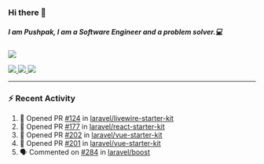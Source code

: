 ### Hi there 👋

##### I am Pushpak, I am a Software Engineer and a problem solver.💻

<a href='https://twitter.com/pushpak1300'><a href="https://pushpak1300.me/" target="_blank">
  <img src="https://img.shields.io/badge/website-%23E34F26.svg?&style=for-the-badge" />
</a> 
 
 <a href="https://twitter.com/pushpak1300" target="_blank">
  <img src="https://img.shields.io/badge/twitter-%231DA1F2.svg?&style=for-the-badge&logo=twitter&logoColor=white" />
</a> 

<a href="https://www.linkedin.com/in/pushpak-c-286b17b1/" target="_blank">
  <img src="https://img.shields.io/badge/linkedin-%230077B5.svg?&style=for-the-badge&logo=linkedin&logoColor=white" />
</a> 

<a href="https://dev.to/pushpak1300/" target="_blank">
  <img src="http://img.shields.io/badge/dev.to-gray?style=for-the-badge&logo=dev.to&?logoColor=white?logoWidth=100?label=" />
</a> 


</p>

---

### ⚡ Recent Activity

<!--START_SECTION:activity-->
1. 💪 Opened PR [#124](https://github.com/laravel/livewire-starter-kit/pull/124) in [laravel/livewire-starter-kit](https://github.com/laravel/livewire-starter-kit)
2. 💪 Opened PR [#177](https://github.com/laravel/react-starter-kit/pull/177) in [laravel/react-starter-kit](https://github.com/laravel/react-starter-kit)
3. 💪 Opened PR [#202](https://github.com/laravel/vue-starter-kit/pull/202) in [laravel/vue-starter-kit](https://github.com/laravel/vue-starter-kit)
4. 💪 Opened PR [#201](https://github.com/laravel/vue-starter-kit/pull/201) in [laravel/vue-starter-kit](https://github.com/laravel/vue-starter-kit)
5. 🗣 Commented on [#284](https://github.com/laravel/boost/pull/284#issuecomment-3356210266) in [laravel/boost](https://github.com/laravel/boost)
<!--END_SECTION:activity-->
